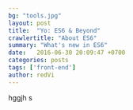 ```yaml
---
bg: "tools.jpg"
layout: post
title:  "Yo: ES6 & Beyond"
crawlertitle: "About ES6"
summary: "What's new in ES6"
date:   2016-06-30 20:09:47 +0700
categories: posts
tags: ['front-end']
author: redVi
---
```



hggjh s